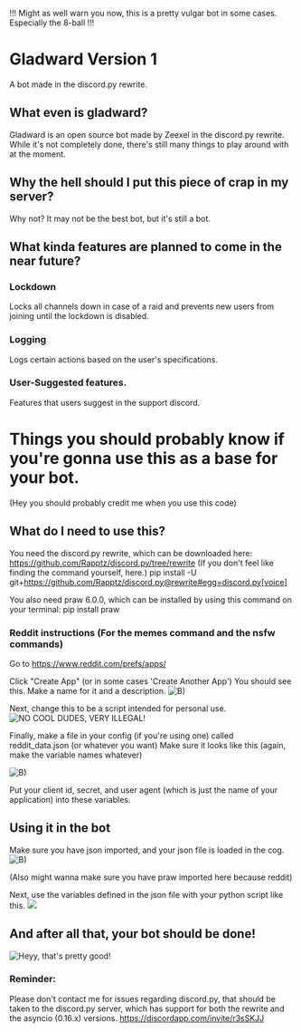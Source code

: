!!! Might as well warn you now, this is a pretty vulgar bot in some cases. Especially the 8-ball !!!

# Gladward Version 1
A bot made in the discord.py rewrite.

## What even is gladward?
Gladward is an open source bot made by Zeexel in the discord.py rewrite. While it's not completely done, there's still many things to play around with at the moment.


## Why the hell should I put this piece of crap in my server?
Why not? It may not be the best bot, but it's still a bot.

## What kinda features are planned to come in the near future?

### Lockdown
Locks all channels down in case of a raid and prevents new users from joining until the lockdown is disabled.
### Logging
Logs certain actions based on the user's specifications.
### User-Suggested features.
Features that users suggest in the support discord.

# Things you should probably know if you're gonna use this as a base for your bot.
(Hey you should probably credit me when you use this code)

## What do I need to use this?
You need the discord.py rewrite, which can be downloaded here:
https://github.com/Rapptz/discord.py/tree/rewrite
(If you don't feel like finding the command yourself, here.)
pip install -U git+https://github.com/Rapptz/discord.py@rewrite#egg=discord.py[voice]

You also need praw 6.0.0, which can be installed by using this command on your terminal: pip install praw


### Reddit instructions (For the memes command and the nsfw commands)
Go to https://www.reddit.com/prefs/apps/

Click "Create App" (or in some cases 'Create Another App')
You should see this. Make a name for it and a description.
![B)](https://i.imgur.com/75NDvP2.png)

Next, change this to be a script intended for personal use.
![NO COOL DUDES, VERY ILLEGAL!](https://i.imgur.com/mSZmRs5.png)

Finally, make a file in your config (if you're using one) called reddit_data.json (or whatever you want)
Make sure it looks like this (again, make the variable names whatever)

![B)](https://imgur.com/2Q5iWzz.png)

Put your client id, secret, and user agent (which is just the name of your application) into these variables.

## Using it in the bot

Make sure you have json imported, and your json file is loaded in the cog.
![B)](https://imgur.com/JNVfoZS.png)

(Also might wanna make sure you have praw imported here because reddit)

Next, use the variables defined in the json file with your python script like this.
![](https://imgur.com/pGiEf5t.png)

## And after all that, your bot should be done!

![Heyy, that's pretty good!](https://imgur.com/HXkqdDp.png)


### Reminder:
Please don't contact me for issues regarding discord.py, that should be taken to the discord.py server, which has support for both the rewrite and the asyncio (0.16.x) versions. 
https://discordapp.com/invite/r3sSKJJ


